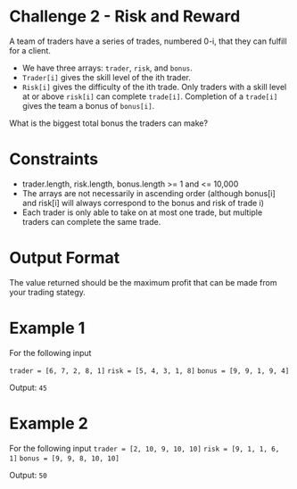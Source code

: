 # Challenge 2 - Risk and Reward

A team of traders have a series of trades, numbered 0-i, that they can fulfill for a client.
- We have three arrays: `trader`, `risk`, and `bonus`.
- `Trader[i]` gives the skill level of the ith trader.
- `Risk[i]` gives the difficulty of the ith trade.
Only traders with a skill level at or above `risk[i]` can complete `trade[i]`. Completion of a `trade[i]` gives the team a bonus of `bonus[i]`.

What is the biggest total bonus the traders can make?

# Constraints
- trader.length, risk.length, bonus.length >= 1 and <= 10,000
- The arrays are not necessarily in ascending order (although bonus[i] and risk[i] will always correspond to the bonus and risk of trade i)
- Each trader is only able to take on at most one trade, but multiple traders can complete the same trade.

# Output Format
The value returned should be the maximum profit that can be made from your trading stategy.

# Example 1

For the following input

`trader = [6, 7, 2, 8, 1]`
`risk = [5, 4, 3, 1, 8]`
`bonus = [9, 9, 1, 9, 4]`

Output: `45`

# Example 2

For the following input
`trader = [2, 10, 9, 10, 10]`
`risk = [9, 1, 1, 6, 1]`
`bonus = [9, 9, 8, 10, 10]`

Output: `50`
